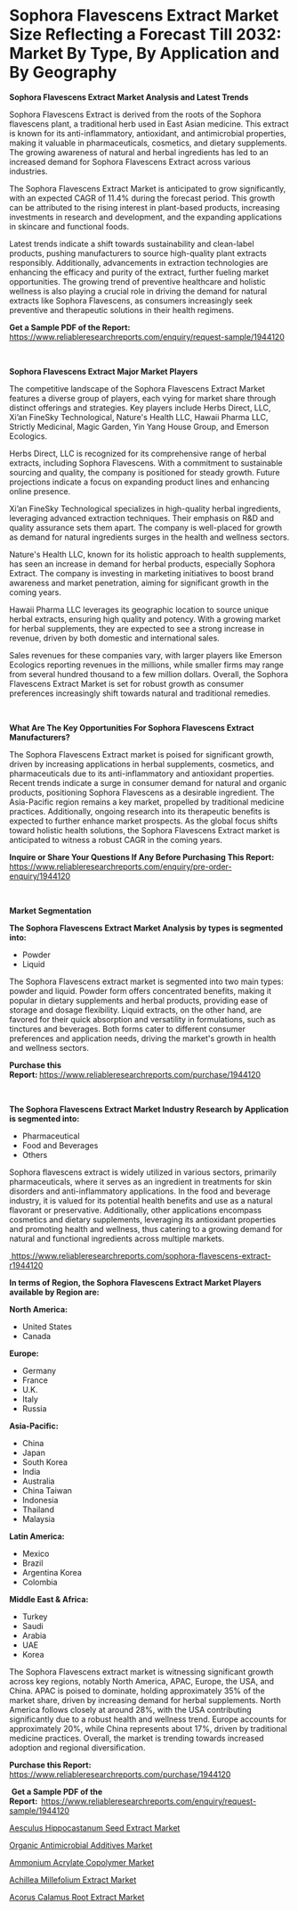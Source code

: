 <p><h1>Sophora Flavescens Extract Market Size Reflecting a Forecast Till 2032: Market By Type, By Application and By Geography</h1></p><p><strong>Sophora Flavescens Extract Market Analysis and Latest Trends</strong></p>
<p><p>Sophora Flavescens Extract is derived from the roots of the Sophora flavescens plant, a traditional herb used in East Asian medicine. This extract is known for its anti-inflammatory, antioxidant, and antimicrobial properties, making it valuable in pharmaceuticals, cosmetics, and dietary supplements. The growing awareness of natural and herbal ingredients has led to an increased demand for Sophora Flavescens Extract across various industries. </p><p>The Sophora Flavescens Extract Market is anticipated to grow significantly, with an expected CAGR of 11.4% during the forecast period. This growth can be attributed to the rising interest in plant-based products, increasing investments in research and development, and the expanding applications in skincare and functional foods. </p><p>Latest trends indicate a shift towards sustainability and clean-label products, pushing manufacturers to source high-quality plant extracts responsibly. Additionally, advancements in extraction technologies are enhancing the efficacy and purity of the extract, further fueling market opportunities. The growing trend of preventive healthcare and holistic wellness is also playing a crucial role in driving the demand for natural extracts like Sophora Flavescens, as consumers increasingly seek preventive and therapeutic solutions in their health regimens.</p></p>
<p><strong>Get a Sample PDF of the Report:&nbsp;</strong> <a href="https://www.reliableresearchreports.com/enquiry/request-sample/1944120?utm_campaign=16&utm_medium=2&utm_source=Github&utm_content=ia&utm_term=31032025&utm_id=sophora-flavescens-extract">https://www.reliableresearchreports.com/enquiry/request-sample/1944120</a></p>
<p>&nbsp;</p>
<p><strong>Sophora Flavescens Extract Major Market Players</strong></p>
<p><p>The competitive landscape of the Sophora Flavescens Extract Market features a diverse group of players, each vying for market share through distinct offerings and strategies. Key players include Herbs Direct, LLC, Xi’an FineSky Technological, Nature's Health LLC, Hawaii Pharma LLC, Strictly Medicinal, Magic Garden, Yin Yang House Group, and Emerson Ecologics.</p><p>Herbs Direct, LLC is recognized for its comprehensive range of herbal extracts, including Sophora Flavescens. With a commitment to sustainable sourcing and quality, the company is positioned for steady growth. Future projections indicate a focus on expanding product lines and enhancing online presence.</p><p>Xi’an FineSky Technological specializes in high-quality herbal ingredients, leveraging advanced extraction techniques. Their emphasis on R&D and quality assurance sets them apart. The company is well-placed for growth as demand for natural ingredients surges in the health and wellness sectors.</p><p>Nature's Health LLC, known for its holistic approach to health supplements, has seen an increase in demand for herbal products, especially Sophora Extract. The company is investing in marketing initiatives to boost brand awareness and market penetration, aiming for significant growth in the coming years.</p><p>Hawaii Pharma LLC leverages its geographic location to source unique herbal extracts, ensuring high quality and potency. With a growing market for herbal supplements, they are expected to see a strong increase in revenue, driven by both domestic and international sales.</p><p>Sales revenues for these companies vary, with larger players like Emerson Ecologics reporting revenues in the millions, while smaller firms may range from several hundred thousand to a few million dollars. Overall, the Sophora Flavescens Extract Market is set for robust growth as consumer preferences increasingly shift towards natural and traditional remedies.</p></p>
<p>&nbsp;</p>
<p><strong>What Are The Key Opportunities For Sophora Flavescens Extract Manufacturers?</strong></p>
<p><p>The Sophora Flavescens Extract market is poised for significant growth, driven by increasing applications in herbal supplements, cosmetics, and pharmaceuticals due to its anti-inflammatory and antioxidant properties. Recent trends indicate a surge in consumer demand for natural and organic products, positioning Sophora Flavescens as a desirable ingredient. The Asia-Pacific region remains a key market, propelled by traditional medicine practices. Additionally, ongoing research into its therapeutic benefits is expected to further enhance market prospects. As the global focus shifts toward holistic health solutions, the Sophora Flavescens Extract market is anticipated to witness a robust CAGR in the coming years.</p></p>
<p><strong>Inquire or Share Your Questions If Any Before Purchasing This Report:</strong> <a href="https://www.reliableresearchreports.com/enquiry/pre-order-enquiry/1944120?utm_campaign=16&utm_medium=2&utm_source=Github&utm_content=ia&utm_term=31032025&utm_id=sophora-flavescens-extract">https://www.reliableresearchreports.com/enquiry/pre-order-enquiry/1944120</a></p>
<p>&nbsp;</p>
<p><strong>Market Segmentation</strong></p>
<p><strong>The Sophora Flavescens Extract Market Analysis by types is segmented into:</strong></p>
<p><ul><li>Powder</li><li>Liquid</li></ul></p>
<p><p>The Sophora Flavescens extract market is segmented into two main types: powder and liquid. Powder form offers concentrated benefits, making it popular in dietary supplements and herbal products, providing ease of storage and dosage flexibility. Liquid extracts, on the other hand, are favored for their quick absorption and versatility in formulations, such as tinctures and beverages. Both forms cater to different consumer preferences and application needs, driving the market's growth in health and wellness sectors.</p></p>
<p><strong>Purchase this Report:&nbsp;</strong><a href="https://www.reliableresearchreports.com/purchase/1944120?utm_campaign=16&utm_medium=2&utm_source=Github&utm_content=ia&utm_term=31032025&utm_id=sophora-flavescens-extract">https://www.reliableresearchreports.com/purchase/1944120</a></p>
<p>&nbsp;</p>
<p><strong>The Sophora Flavescens Extract Market Industry Research by Application is segmented into:</strong></p>
<p><ul><li>Pharmaceutical</li><li>Food and Beverages</li><li>Others</li></ul></p>
<p><p>Sophora flavescens extract is widely utilized in various sectors, primarily pharmaceuticals, where it serves as an ingredient in treatments for skin disorders and anti-inflammatory applications. In the food and beverage industry, it is valued for its potential health benefits and use as a natural flavorant or preservative. Additionally, other applications encompass cosmetics and dietary supplements, leveraging its antioxidant properties and promoting health and wellness, thus catering to a growing demand for natural and functional ingredients across multiple markets.</p></p>
<p><a href="https://www.reliableresearchreports.com/sophora-flavescens-extract-r1944120?utm_campaign=16&utm_medium=2&utm_source=Github&utm_content=ia&utm_term=31032025&utm_id=sophora-flavescens-extract">&nbsp;https://www.reliableresearchreports.com/sophora-flavescens-extract-r1944120</a></p>
<p><strong>In terms of Region, the Sophora Flavescens Extract Market Players available by Region are:</strong></p>
<p>
    <p> <strong> North America: </strong>
        <ul>
            <li>United States</li>
            <li>Canada</li>
        </ul>
        </p> 
    <p> <strong> Europe: </strong>
        <ul>
            <li>Germany</li>
            <li>France</li>
            <li>U.K.</li>
            <li>Italy</li>
            <li>Russia</li>
        </ul>
        </p> 
    <p> <strong> Asia-Pacific: </strong>
        <ul>
            <li>China</li>
            <li>Japan</li>
            <li>South Korea</li>
            <li>India</li>
            <li>Australia</li>
            <li>China Taiwan</li>
            <li>Indonesia</li>
            <li>Thailand</li>
            <li>Malaysia</li>
        </ul>
        </p> 
    <p> <strong> Latin America: </strong>
        <ul>
            <li>Mexico</li>
            <li>Brazil</li>
            <li>Argentina Korea</li>
            <li>Colombia</li>
        </ul>
        </p> 
    <p> <strong> Middle East & Africa: </strong>
        <ul>
            <li>Turkey</li>
            <li>Saudi</li>
            <li>Arabia</li>
            <li>UAE</li>
            <li>Korea</li>
        </ul>
    </p>
    </p>
<p><p>The Sophora Flavescens extract market is witnessing significant growth across key regions, notably North America, APAC, Europe, the USA, and China. APAC is poised to dominate, holding approximately 35% of the market share, driven by increasing demand for herbal supplements. North America follows closely at around 28%, with the USA contributing significantly due to a robust health and wellness trend. Europe accounts for approximately 20%, while China represents about 17%, driven by traditional medicine practices. Overall, the market is trending towards increased adoption and regional diversification.</p></p>
<p><strong>Purchase this Report: </strong><a href="https://www.reliableresearchreports.com/purchase/1944120?utm_campaign=16&utm_medium=2&utm_source=Github&utm_content=ia&utm_term=31032025&utm_id=sophora-flavescens-extract">https://www.reliableresearchreports.com/purchase/1944120</a></p>
<p>&nbsp;<strong>Get a Sample PDF of the Report:&nbsp;&nbsp;</strong><a href="https://www.reliableresearchreports.com/enquiry/request-sample/1944120?utm_campaign=16&utm_medium=2&utm_source=Github&utm_content=ia&utm_term=31032025&utm_id=sophora-flavescens-extract">https://www.reliableresearchreports.com/enquiry/request-sample/1944120</a></p>
<p><strong></strong></p>
<p><p><a href="https://github.com/syskamazucqa/Market-Research-Report-List-1/blob/main/aesculus-hippocastanum-seed-extract-market.md?utm_campaign=16&utm_medium=2&utm_source=Github&utm_content=ia&utm_term=31032025&utm_id=sophora-flavescens-extract">Aesculus Hippocastanum Seed Extract Market</a></p><p><a href="https://github.com/bhuraoutenc8/Market-Research-Report-List-1/blob/main/organic-antimicrobial-additives-market.md?utm_campaign=16&utm_medium=2&utm_source=Github&utm_content=ia&utm_term=31032025&utm_id=sophora-flavescens-extract">Organic Antimicrobial Additives Market</a></p><p><a href="https://github.com/cezilfinerv9/Market-Research-Report-List-1/blob/main/ammonium-acrylate-copolymer-market.md?utm_campaign=16&utm_medium=2&utm_source=Github&utm_content=ia&utm_term=31032025&utm_id=sophora-flavescens-extract">Ammonium Acrylate Copolymer Market</a></p><p><a href="https://github.com/thanenegenqa/Market-Research-Report-List-1/blob/main/achillea-millefolium-extract-market.md?utm_campaign=16&utm_medium=2&utm_source=Github&utm_content=ia&utm_term=31032025&utm_id=sophora-flavescens-extract">Achillea Millefolium Extract Market</a></p><p><a href="https://github.com/lelkohydesyj/Market-Research-Report-List-1/blob/main/acorus-calamus-root-extract-market.md?utm_campaign=16&utm_medium=2&utm_source=Github&utm_content=ia&utm_term=31032025&utm_id=sophora-flavescens-extract">Acorus Calamus Root Extract Market</a></p></p>